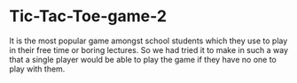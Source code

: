 # Tic-Tac-Toe-game-2
It is the most popular game amongst school students which they use to play in their free time or boring lectures. So we had tried it to make in such a way that a single player would be able to play the game if they have no one to play with them.
